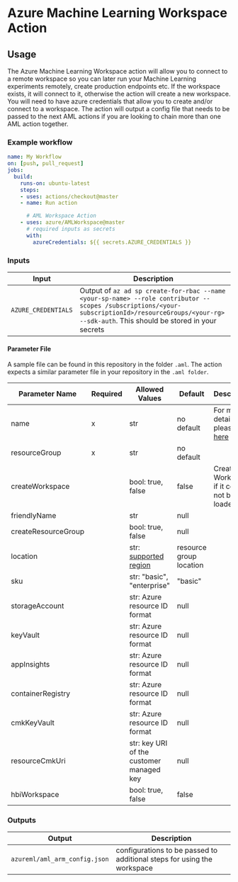 # Azure Machine Learning Workspace Action

## Usage

The Azure Machine Learning Workspace action will allow you to connect to a remote workspace so you can later run your Machine Learning experiments remotely, create production endpoints etc. If the workspace exists, it will connect to it, otherwise the action will create a new workspace. You will need to have azure credentials that allow you to create and/or connect to a workspace. The action will output a config file that needs to be passed to the next AML actions if you are looking to chain more than one AML action together.

### Example workflow

```yaml
name: My Workflow
on: [push, pull_request]
jobs:
  build:
    runs-on: ubuntu-latest
    steps:
    - uses: actions/checkout@master
    - name: Run action

      # AML Workspace Action
    - uses: azure/AMLWorkspace@master
      # required inputs as secrets
      with:
        azureCredentials: ${{ secrets.AZURE_CREDENTIALS }}
```

### Inputs

| Input                                             | Description                                        |
|------------------------------------------------------|-----------------------------------------------|
| `AZURE_CREDENTIALS`  | Output of `az ad sp create-for-rbac --name <your-sp-name> --role contributor --scopes /subscriptions/<your-subscriptionId>/resourceGroups/<your-rg> --sdk-auth`. This should be stored in your secrets    |

#### Parameter File

A sample file can be found in this repository in the folder `.aml`. The action expects a similar parameter file in your repository in the `.aml folder`.

| Parameter Name      | Required | Allowed Values                           | Default    | Description |
| ------------------- | -------- | ---------------------------------------- | ---------- | ----------- |
| name                | x        | str                                      | no default | For more details please read [here](https://docs.microsoft.com/en-us/python/api/azureml-core/azureml.core.workspace.workspace?view=azure-ml-py#create-name--auth-none--subscription-id-none--resource-group-none--location-none--create-resource-group-true--sku--basic---friendly-name-none--storage-account-none--key-vault-none--app-insights-none--container-registry-none--cmk-keyvault-none--resource-cmk-uri-none--hbi-workspace-false--default-cpu-compute-target-none--default-gpu-compute-target-none--exist-ok-false--show-output-true-) |
| resourceGroup       | x        | str                                      | no default |             |
| createWorkspace     |          | bool: true, false                        | false      | Create Workspace if it could not be loaded |
| friendlyName        |          | str                                      | null       |
| createResourceGroup |          | bool: true, false                        | null       |
| location            |          | str: [supported region](https://azure.microsoft.com/global-infrastructure/services/?products=machine-learning-service) | resource group location |
| sku                 |          | str: "basic", "enterprise"               | "basic"    |
| storageAccount      |          | str: Azure resource ID format            | null       |
| keyVault            |          | str: Azure resource ID format            | null       |
| appInsights         |          | str: Azure resource ID format            | null       |
| containerRegistry   |          | str: Azure resource ID format            | null       |
| cmkKeyVault         |          | str: Azure resource ID format            | null       |
| resourceCmkUri      |          | str: key URI of the customer managed key | null       |
| hbiWorkspace        |          | bool: true, false                        | false      |

### Outputs

| Output                                             | Description                                        |
|------------------------------------------------------|-----------------------------------------------|
| `azureml/aml_arm_config.json`  | configurations to be passed to additional steps for using the workspace    |
